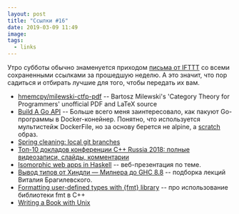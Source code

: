 ```yaml
---
layout: post
title: "Ссылки #16"
date: 2019-03-09 11:49
image:
tags:
  - links
---
```

Утро субботы обычно знаменуется приходом [письма от IFTTT](https://www.juev.org/2018/11/25/weblinks-1/) со всеми сохраненными ссылками за прошедшую неделю. А это значит, что пор садиться и отбирать лучшие для того, чтобы передать их вам.

* [hmemcpy/milewski-ctfp-pdf](https://github.com/hmemcpy/milewski-ctfp-pdf) -- Bartosz Milewski's 'Category Theory for Programmers' unofficial PDF and LaTeX source
* [Build A Go API](https://medium.com/commonbond-engineering/build-a-go-api-eb27e6663d78) -- Больше всего меня заинтересовало, как пакуют Go-программы в Docker-конейнер. Понятно, что используется мультистейж DockerFile, но за основу берется не alpine, а [scratch](https://hub.docker.com/_/scratch/) образ.
* [Spring cleaning: local git branches](http://www.joachim-breitner.de/blog/751-Spring_cleaning__local_git_branches)
* [Топ-10 докладов конференции C++ Russia 2018: полные видеозаписи, слайды, комментарии](https://habr.com/ru/company/jugru/blog/442498/)
* [Isomorphic web apps in Haskell](https://juliendehos.gitlab.io/lillefp-2019-isomorphic/) -- веб-презентация по теме.
* [Вывод типов от Хиндли — Милнера до GHC 8.8](https://www.youtube.com/playlist?list=PLvPsfYrGz3wuVAGhNf6-i7uafXg56oqM5) -- подборка лекций Виталия Брагилевского.
* [Formatting user-defined types with {fmt} library](https://wgml.pl/blog/formatting-user-defined-types-fmt.html) -- про использование библиотеки fmt в C++
* [Writing a Book with Unix](https://joecmarshall.com/posts/book-writing-environment/)
